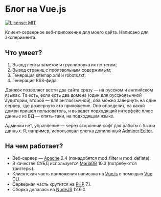 # Блог на Vue.js

[![License: MIT](https://img.shields.io/badge/License-MIT-yellow.svg)](https://opensource.org/licenses/MIT)

Клиент-серверное веб-приложение для моего сайта. Написано для эксперимента.

## Что умеет?

1. Вывод ленты заметок и группировка их по тегам;
2. Вывод страниц с произвольным содержимым;
3. Генерация sitemap.xml и robots.txt;
4. Генерация RSS-фида.

Движок позволяет вести два сайта сразу — на русском и английском языках. То есть, если есть два домена (один для русскоязычной аудитории, второй — для англоязычной), оба можно завернуть на один сервер, где развернуто это приложение. Оно определит, на какой домен пришел пользователь, и выведет подходящий интерфейс плюс данные из БД — опять-таки, на подходящем языке.

Админки нет, управление — через сторонний софт для работы с базой данных. Я, например, использовал слегка допиленный [Adminer Editor](https://www.adminer.org/en/editor/).

## На чем работает?

- Веб-сервер — [Apache](https://httpd.apache.org/) 2.4 (понадобятся mod_filter и mod_deflate).
- В качестве СУБД используется [MariaDB](https://mariadb.org/) 10.3 (потребуются триггеры).
- Клиентская часть приложения написана на [Vue.js](https://vuejs.org/) с помощью [Vue CLI](https://cli.vuejs.org/).
- Серверная часть крутится на [PHP](https://www.php.net/) 7.1.
- Сборка делалась на [NodeJS](https://nodejs.org/en/) 12.6.0.
